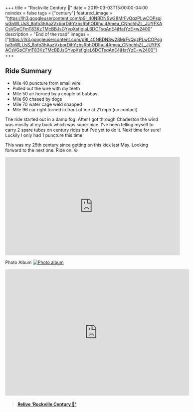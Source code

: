 +++
title =  "Rockville Century 💯"
date = 2019-03-03T15:00:00-04:00
noindex = false
tags = ["century"]
featured_image = "https://lh3.googleusercontent.com/p9I_40NBDNSw28MrFvQqzPLwCOPsgjw3nWLUsS_8ofo3hAazVxborDihYzbsRbhODIhul4Amea_CNhchhZL_JUYFXACsVGpCFmT83KzTMcBBJsGYvpXsfigiaL6DCTsqAnE4jHatYzE=w2400"
description = "End of the road"
images = ["https://lh3.googleusercontent.com/p9I_40NBDNSw28MrFvQqzPLwCOPsgjw3nWLUsS_8ofo3hAazVxborDihYzbsRbhODIhul4Amea_CNhchhZL_JUYFXACsVGpCFmT83KzTMcBBJsGYvpXsfigiaL6DCTsqAnE4jHatYzE=w2400"]
+++

## Ride Summary

* Mile 40 puncture from small wire
* Pulled out the wire with my teeth
* Mile 50 air horned by a couple of bubbas
* Mile 60 chased by dogs
* Mile 70 water cage weld snapped
* Mile 96 car right turned in front of me at 21 mph (no contact)

The ride started out in a damp fog. After I got through Charleston the wind was mostly at my back which was super nice. I've been telling myself to carry 2 spare tubes on century rides but I've yet to do it. Next time for sure! Luckily I only had 1 puncture this time.

This was my 25th century since getting on this kick last May. Looking forward to the next one. Ride on. ☮

<iframe width="560" height="315" src="https://www.youtube.com/embed/z_b1W5WL_zU" frameborder="0" allow="accelerometer; autoplay; encrypted-media; gyroscope; picture-in-picture" allowfullscreen></iframe>

Photo Album
[![Photo album](https://lh3.googleusercontent.com/mHl7yZTKg3mwvjwSSGL8uyBc71uupQPKujQrZWpd37fTDjqaLeSdCV4xCXVbdcbahPvDEUCvQy3i9XXewTv1H3m2n7wS9ITdCEEJnGvzAoB9HZIgDvY0GxI8NEqhZyYkOBywkvXYaSY=w2400)](https://photos.app.goo.gl/SXazAFL7fNSVGhPj9)

<iframe height='405' width='590' frameborder='0' allowtransparency='true' scrolling='no' src='https://www.strava.com/activities/2189349303/embed/95e4826e62173921fad9dc7d0ccc83bd4d140067'></iframe>

<blockquote class="embedly-card" data-card-controls="0" data-card-key="f1631a41cb254ca5b035dc5747a5bd75"><h4><a href="https://www.relive.cc/view/2189349303?r=embed-site">Relive 'Rockville Century 💯'</a></h4></blockquote>
        <script async src="https://cdn.embedly.com/widgets/platform.js" charset="UTF-8"></script>
